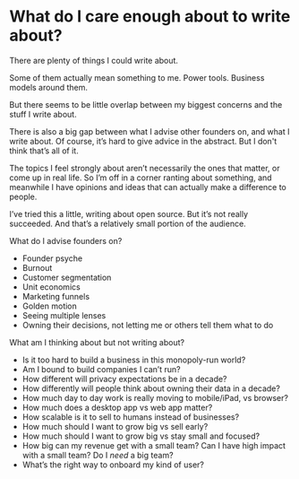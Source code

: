 # What do I care enough about to write about?
There are plenty of things I could write about.

Some of them actually mean something to me. Power tools. Business models around them.

But there seems to be little overlap between my biggest concerns and the stuff I write about.

There is also a big gap between what I advise other founders on, and what I write about. Of course, it’s hard to give advice in the abstract. But I don't think that’s all of it.

The topics I feel strongly about aren’t necessarily the ones that matter, or come up in real life. So I’m off in a corner ranting about something, and meanwhile I have opinions and ideas that can actually make a difference to people.

I’ve tried this a little, writing about open source. But it’s not really succeeded. And that’s a relatively small portion of the audience.

What do I advise founders on?
- Founder psyche
- Burnout
- Customer segmentation
- Unit economics
- Marketing funnels
- Golden motion
- Seeing multiple lenses
- Owning their decisions, not letting me or others tell them what to do

What am I thinking about but not writing about?
- Is it too hard to build a business in this monopoly-run world?
- Am I bound to build companies I can’t run?
- How different will privacy expectations be in a decade?
- How differently will people think about owning their data in a decade?
- How much day to day work is really moving to mobile/iPad, vs browser?
- How much does a desktop app vs web app matter?
- How scalable is it to sell to humans instead of businesses?
- How much should I want to grow big vs sell early?
- How much should I want to grow big vs stay small and focused?
- How big can my revenue get with a small team? Can I have high impact with a small team? Do I *need* a big team?
- What’s the right way to onboard my kind of user?
